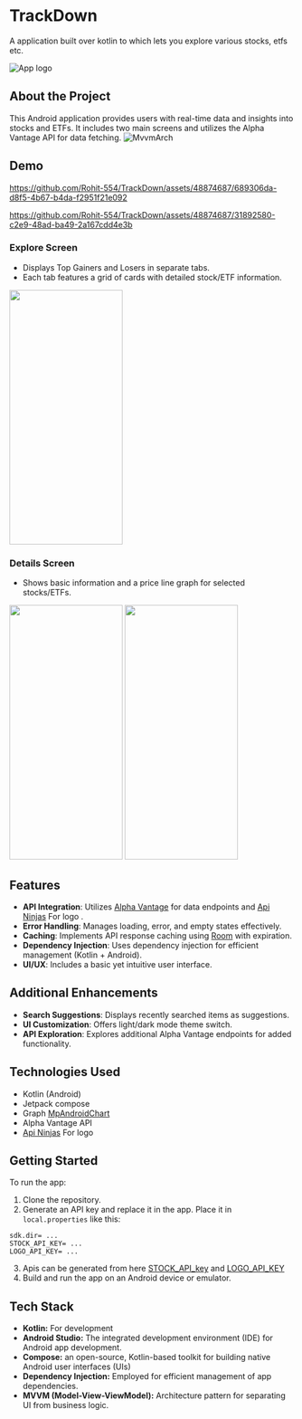 # TrackDown

A application built over kotlin to which lets you explore various stocks, etfs etc.

![App logo](https://github.com/Rohit-554/TrackDown/assets/48874687/27027894-53b3-4b62-b26d-da65579c965d)

## About the Project

This Android application provides users with real-time data and insights into stocks and ETFs. It includes two main screens and utilizes the Alpha Vantage API for data fetching.
![MvvmArch](https://github.com/Rohit-554/TrackDown/assets/48874687/196e8536-9b0f-4f9f-bc1a-50f0c5433007)
## Demo
https://github.com/Rohit-554/TrackDown/assets/48874687/689306da-d8f5-4b67-b4da-f2951f21e092

https://github.com/Rohit-554/TrackDown/assets/48874687/31892580-c2e9-48ad-ba49-2a167cdd4e3b

### Explore Screen
- Displays Top Gainers and Losers in separate tabs.
- Each tab features a grid of cards with detailed stock/ETF information.





<img src="https://github.com/Rohit-554/TrackDown/assets/48874687/47b3d7b5-4e0c-4fd8-afd0-a6d2948c168d" width="200" height="450">

### Details Screen
- Shows basic information and a price line graph for selected stocks/ETFs.
  <br>
<img src="https://github.com/Rohit-554/TrackDown/assets/48874687/5cc3366e-b574-4a32-b533-1d763e4b6c98" width="200" height="450">
<img src="https://github.com/Rohit-554/TrackDown/assets/48874687/58839dca-5471-4f57-a1f9-4c847aeed6a0" width="200" height="450">

## Features

- **API Integration**: Utilizes [Alpha Vantage](https://www.alphavantage.co/support/#) for data endpoints and [Api Ninjas](https://api-ninjas.com/api/logo) For logo .
- **Error Handling**: Manages loading, error, and empty states effectively.
- **Caching**: Implements API response caching using [Room](https://developer.android.com/training/data-storage/room) with expiration.
- **Dependency Injection**: Uses dependency injection for efficient management (Kotlin + Android).
- **UI/UX**: Includes a basic yet intuitive user interface.

## Additional Enhancements

- **Search Suggestions**: Displays recently searched items as suggestions.
- **UI Customization**: Offers light/dark mode theme switch.
- **API Exploration**: Explores additional Alpha Vantage endpoints for added functionality.

## Technologies Used
- Kotlin (Android)
- Jetpack compose
- Graph [MpAndroidChart](https://github.com/PhilJay/MPAndroidChart)
- Alpha Vantage API
- [Api Ninjas](https://api-ninjas.com/api/logo) For logo 

## Getting Started

To run the app:

1. Clone the repository.
2. Generate an API key and replace it in the app. Place it in `local.properties` like this:
```
sdk.dir= ...
STOCK_API_KEY= ...
LOGO_API_KEY= ...
```
3. Apis can be generated from here [STOCK_API_key](https://www.alphavantage.co/support/#) and [LOGO_API_KEY](https://api-ninjas.com/profile)
4. Build and run the app on an Android device or emulator.

## Tech Stack

- **Kotlin:** For development
- **Android Studio:** The integrated development environment (IDE) for Android app development.
- **Compose:** an open-source, Kotlin-based toolkit for building native Android user interfaces (UIs)
- **Dependency Injection:** Employed for efficient management of app dependencies.
- **MVVM (Model-View-ViewModel):** Architecture pattern for separating UI from business logic.





